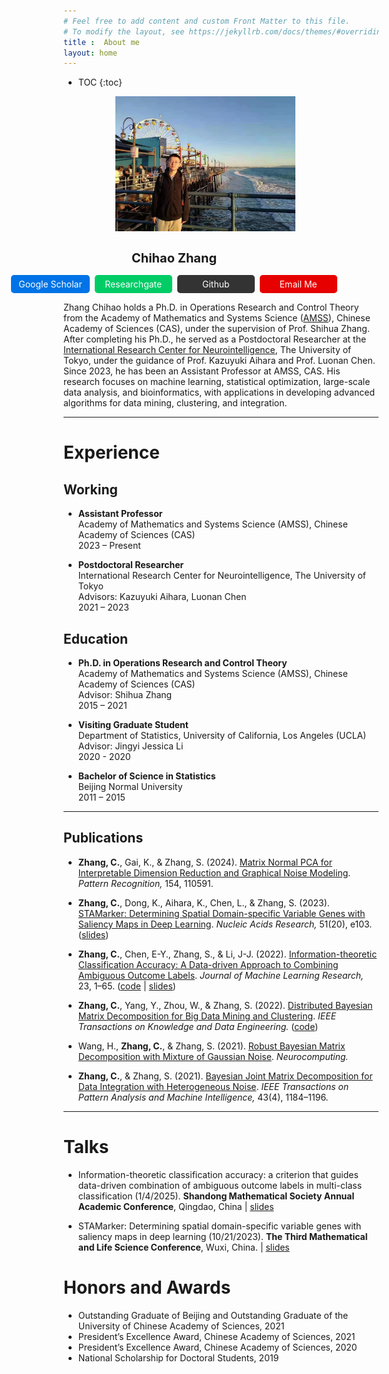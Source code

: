 ```yaml
---
# Feel free to add content and custom Front Matter to this file.
# To modify the layout, see https://jekyllrb.com/docs/themes/#overriding-theme-defaults
title :  About me
layout: home
---
```



* TOC
{:toc}

<!-- Container to center within the 80% main content area -->
<div style="width: 80%; max-width: 800px; margin: 0 auto; text-align: center;">
  <div class="profile">
    <img src="assets/photos/chihaozhang.jpg" alt="Chihao Zhang" class="profile-image" style="width: 288px; height: 216px;margin-left: -50px">
    <h1 style="font-size: 20px;margin-left: -150px">Chihao Zhang</h1>
    <div class="link-bar" style="margin-top: 15px; display: flex; flex-wrap: wrap; justify-content: center; gap: 8px;margin-left: -150px">
      <a href="https://scholar.google.com.hk/citations?user=KTcg420AAAAJ&hl=en" style="display: inline-block; min-width: 100px; text-align: center; padding: 6px 12px; font-size: 14px; background-color: #0073e6; color: white; text-decoration: none; border-radius: 5px;">Google Scholar</a>
      <a href="https://www.researchgate.net/profile/Chihao-Zhang-4" style="display: inline-block; min-width: 100px; text-align: center; padding: 6px 12px; font-size: 14px; background-color: #00cc66; color: white; text-decoration: none; border-radius: 5px;">Researchgate</a> 
      <a href="https://github.com/messcode" style="display: inline-block; min-width: 100px; text-align: center; padding: 6px 12px; font-size: 14px; background-color: #333; color: white; text-decoration: none; border-radius: 5px;">Github</a>  
      <a href="mailto:zhangchihao@amss.ac.cn" style="display: inline-block; min-width: 100px; text-align: center; padding: 6px 12px; font-size: 14px; background-color: #e60000; color: white; text-decoration: none; border-radius: 5px;">Email Me</a>
    </div>
  </div>
</div>



Zhang Chihao holds a Ph.D. in Operations Research and Control Theory from the Academy of Mathematics and Systems Science ([AMSS](http://english.amss.cas.cn/)), Chinese Academy of Sciences (CAS), under the supervision of Prof. Shihua Zhang. After completing his Ph.D., he served as a Postdoctoral Researcher at the [International Research Center for Neurointelligence](https://ircn.jp/en/), The University of Tokyo, under the guidance of Prof. Kazuyuki Aihara and Prof. Luonan Chen. Since 2023, he has been an Assistant Professor at AMSS, CAS. His research focuses on machine learning, statistical optimization, large-scale data analysis, and bioinformatics, with applications in developing advanced algorithms for data mining, clustering, and integration.

***

# Experience
## Working
- **Assistant Professor**  
  Academy of Mathematics and Systems Science (AMSS), Chinese Academy of Sciences (CAS)  
  2023 – Present  

- **Postdoctoral Researcher**  
  International Research Center for Neurointelligence, The University of Tokyo  
  Advisors: Kazuyuki Aihara, Luonan Chen  
  2021 – 2023 


## Education

- **Ph.D. in Operations Research and Control Theory**  
  Academy of Mathematics and Systems Science (AMSS), Chinese Academy of Sciences (CAS)  
  Advisor: Shihua Zhang  
  2015 – 2021  

- **Visiting Graduate Student**  
  Department of Statistics, University of California, Los Angeles (UCLA)  
  Advisor: Jingyi Jessica Li  
  2020 - 2020

- **Bachelor of Science in Statistics**  
  Beijing Normal University  
  2011 – 2015  

***

## Publications

- **Zhang, C.**, Gai, K., & Zhang, S. (2024). [Matrix Normal PCA for Interpretable Dimension Reduction and Graphical Noise Modeling](https://doi.org/10.1016/j.patcog.2024.110591). *Pattern Recognition,* 154, 110591.  

- **Zhang, C.**, Dong, K., Aihara, K., Chen, L., & Zhang, S. (2023). [STAMarker: Determining Spatial Domain-specific Variable Genes with Saliency Maps in Deep Learning](https://academic.oup.com/nar/article/51/20/e103/7301277). *Nucleic Acids Research,* 51(20), e103. ([slides](assets/slides/20231021-STAMarker.pdf))

- **Zhang, C.**, Chen, E-Y., Zhang, S., & Li, J-J. (2022). [Information-theoretic Classification Accuracy: A Data-driven Approach to Combining Ambiguous Outcome Labels](https://www.jmlr.org/papers/v23/21-1150.html). *Journal of Machine Learning Research,* 23, 1–65. ([code](https://github.com/JSB-UCLA/ITCA) \| [slides](assets/slides/ITCA_slides.pdf))
 
- **Zhang, C.**, Yang, Y., Zhou, W., & Zhang, S. (2022). [Distributed Bayesian Matrix Decomposition for Big Data Mining and Clustering](https://doi.org/10.1109/TKDE.2020.3029582). *IEEE Transactions on Knowledge and Data Engineering.* ([code](https://github.com/messcode/dbmd))  

- Wang, H., **Zhang, C.**, & Zhang, S. (2021). [Robust Bayesian Matrix Decomposition with Mixture of Gaussian Noise](https://doi.org/10.1016/j.neucom.2021.04.004). *Neurocomputing.* 

- **Zhang, C.**, & Zhang, S. (2021). [Bayesian Joint Matrix Decomposition for Data Integration with Heterogeneous Noise](https://ieeexplore.ieee.org/abstract/document/8864038). *IEEE Transactions on Pattern Analysis and Machine Intelligence,* 43(4), 1184–1196. 

***

# Talks

- Information-theoretic classification accuracy: a criterion that guides data-driven combination of ambiguous outcome labels in multi-class classification (1/4/2025). **Shandong Mathematical Society Annual Academic Conference**, Qingdao, China \| [slides](assets/slides/ITCA_slides.pdf)

- STAMarker: Determining spatial domain-specific variable genes with saliency maps in deep learning (10/21/2023). **The Third Mathematical and Life Science Conference**, Wuxi, China. \| [slides](assets/slides/20231021-STAMarker.pdf)

# Honors and Awards

- Outstanding Graduate of Beijing and Outstanding Graduate of the University of Chinese Academy of Sciences, 2021  
- President’s Excellence Award, Chinese Academy of Sciences, 2021  
- President’s Excellence Award, Chinese Academy of Sciences, 2020  
- National Scholarship for Doctoral Students, 2019  









